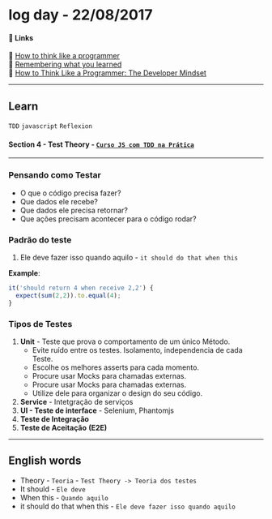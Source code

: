 # log day - 22/08/2017

#### 🔗 Links

:newspaper: [How to think like a programmer](https://zellwk.com/blog/think)  
:newspaper: [Remembering what you learned](https://zellwk.com/blog/remember/)  
:newspaper: [How to Think Like a Programmer: The Developer Mindset](https://medium.com/@addabjork/how-to-think-like-a-programmer-the-developer-mindset-df4844114106)

___

## Learn
`TDD` `javascript` `Reflexion`
#### Section 4 - Test Theory - [`Curso JS com TDD na Prática`](https://www.udemy.com/js-com-tdd-na-pratica)
___

### Pensando como Testar

- O que o código precisa fazer?
- Que dados ele recebe?
- Que dados ele precisa retornar?
- Que ações precisam acontecer para o código rodar?

### Padrão do teste
1. Ele deve fazer isso quando aquilo  - `it should do that when this`  

__Example__:
```javascript
it('should return 4 when receive 2,2') {
  expect(sum(2,2)).to.equal(4);
}
```

### Tipos de Testes
1. __Unit__ - Teste que prova o comportamento de um único Método.
      - Evite ruído entre os testes. Isolamento, independencia de cada Teste.
      - Escolhe os melhores asserts para cada momento.
      - Procure usar Mocks para chamadas externas.
      - Procure usar Mocks para chamadas externas.
      - Utilize dele para organizar o design do seu código.
2. __Service__ - Intetgração de serviços
3. __UI - Teste de interface__ - Selenium, Phantomjs
4. __Teste de Integração__
3. __Teste de Aceitação__ __(E2E)__

___

## English words
- Theory - `Teoria` - `Test Theory -> Teoria dos testes`
- It should - `Ele deve`
- When this - `Quando aquilo`
- it should do that when this - `Ele deve fazer isso quando aquilo`
